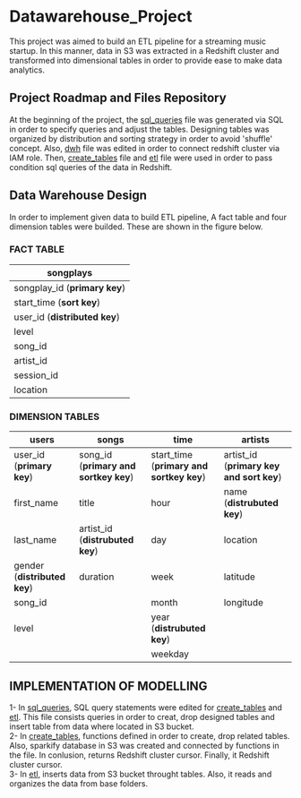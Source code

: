 # Datawarehouse_Project

This project was aimed to build an ETL pipeline for a streaming music startup. In this manner, data in S3 was extracted in a Redshift cluster and transformed into dimensional tables in order to provide ease to make data analytics.


## Project Roadmap and Files Repository

At the beginning of the project, the [sql_queries](https://github.com/mustafathemech/Datawarehouse_Project-viaudacity-/blob/main/sql_queries.py) file was generated via SQL in order to specify queries and adjust the tables. Designing tables was organized by distribution and sorting strategy in order to avoid 'shuffle' concept. Also, [dwh](https://github.com/mustafathemech/Datawarehouse_Project-viaudacity-/blob/main/dwh.cfg) file was edited in order to connect redshift cluster via IAM role. Then, [create_tables](https://github.com/mustafathemech/Datawarehouse_Project-viaudacity-/blob/main/create_tables.py) file  and [etl](https://github.com/mustafathemech/Datawarehouse_Project-viaudacity-/blob/main/etl.py) file were used in order to pass condition sql queries of the data in Redshift. 


## Data Warehouse Design

In order to implement given data to build ETL pipeline, A fact table and four dimension tables were builded. These are shown in the figure below.


### FACT TABLE

|songplays  |
| ------------- | 
| songplay_id (**primary key**) | 
| start_time (**sort key**) | 
| user_id     (**distributed key**)  | 
| level  | 
| song_id  | 
| artist_id  | 
| session_id  | 
| location  | 

### DIMENSION TABLES

|users  |songs  |   time      |  artists  |
| ------------- | ------------- |------------- | --------------- |
| user_id (**primary key**) | song_id   (**primary and sortkey key**) |start_time   (**primary and sortkey key**)| artist_id (**primary key and sort key**) |
| first_name | title | hour| name (**distrubuted key**) | 
| last_name | artist_id (**distrubuted key**) | day | location |
| gender (**distributed key**) | duration | week | latitude |
| song_id  | |  month | longitude  |
| level  | | year (**distrubuted key**) |  |
| | | weekday| |

## IMPLEMENTATION OF MODELLING

1- In [sql_queries](https://github.com/mustafathemech/Datawarehouse_Project-viaudacity-/blob/main/sql_queries.py), SQL query statements were edited for [create_tables](https://github.com/mustafathemech/Datawarehouse_Project-viaudacity-/blob/main/create_tables.py) and [etl](https://github.com/mustafathemech/Datawarehouse_Project-viaudacity-/blob/main/etl.py). This file consists queries in order to creat, drop designed tables and insert table from data where located in S3 bucket.   
2- In [create_tables](https://github.com/mustafathemech/Datawarehouse_Project-viaudacity-/blob/main/create_tables.py), functions defined in order to create, drop related tables. Also, sparkify database in S3 was created and connected by functions in the file. In conlusion, returns Redshift cluster cursor. Finally, it Redshift cluster cursor.  
3- In [etl](https://github.com/mustafathemech/Datawarehouse_Project-viaudacity-/blob/main/etl.py), inserts data from S3 bucket throught tables. Also, it reads and organizes the data from base folders.
